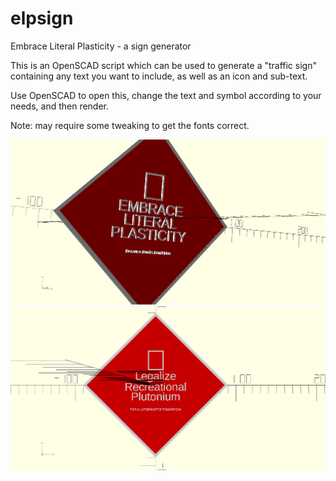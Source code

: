 # elpsign
Embrace Literal Plasticity - a sign generator

This is an OpenSCAD script which can be used to generate a "traffic sign" 
containing any text you want to include, as well as an icon and sub-text.

Use OpenSCAD to open this, change the text and symbol according to your
needs, and then render.

Note: may require some tweaking to get the fonts correct.


![embrace literal plasticity](elp.png)
![legalize recreational plutonium](lrp.png)

